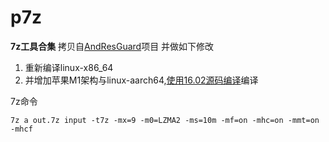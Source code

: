 # p7z
**7z工具合集**
拷贝自[AndResGuard](https://github.com/shwenzhang/AndResGuard/tree/master/SevenZip)项目
并做如下修改
1. 重新编译linux-x86_64 
2. 并增加苹果M1架构与linux-aarch64,[使用16.02源码编译](source-16.02)编译



7z命令
```shell
7z a out.7z input -t7z -mx=9 -m0=LZMA2 -ms=10m -mf=on -mhc=on -mmt=on -mhcf
```
